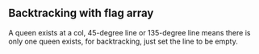 ## Backtracking with flag array
A queen exists at a col, 45-degree line or 135-degree line means there is only one queen exists, for backtracking, just set the line to be empty.
